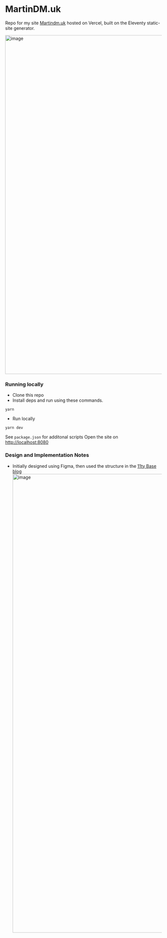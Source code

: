 # MartinDM.uk

Repo for my site [Martindm.uk](http://martindm.uk/) hosted on Vercel, built on the Eleventy static-site generator.

<img width="1092" alt="image" src="https://github.com/MartinDM/martindm.uk/assets/7467069/25fef53d-7833-4045-98bf-3f63d9cef6a1">

### Running locally

- Clone this repo
- Install deps and run using these commands.

```
yarn
```

- Run locally

```
yarn dev
```

See `package.json` for additonal scripts
Open the site on [http://localhost:8080](http://localhost:8080)

### Design and Implementation Notes

- Initially designed using Figma, then used the structure in the [11ty Base blog](https://github.com/11ty/eleventy-base-blog)
  <img width="1478" alt="image" src="https://github.com/MartinDM/martindm.uk/assets/7467069/3158a044-9088-4f65-9cd0-d8ea35555a42">
